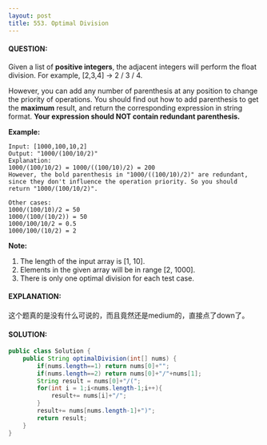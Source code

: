 ```yaml
---
layout: post
title: 553. Optimal Division
---
```


#### QUESTION:

Given a list of **positive integers**, the adjacent integers will perform the float division. For example, [2,3,4] -> 2 / 3 / 4.

However, you can add any number of parenthesis at any position to change the priority of operations. You should find out how to add parenthesis to get the **maximum** result, and return the corresponding expression in string format. **Your expression should NOT contain redundant parenthesis.**

**Example:**

```
Input: [1000,100,10,2]
Output: "1000/(100/10/2)"
Explanation:
1000/(100/10/2) = 1000/((100/10)/2) = 200
However, the bold parenthesis in "1000/((100/10)/2)" are redundant, 
since they don't influence the operation priority. So you should return "1000/(100/10/2)". 

Other cases:
1000/(100/10)/2 = 50
1000/(100/(10/2)) = 50
1000/100/10/2 = 0.5
1000/100/(10/2) = 2

```

**Note:**

1. The length of the input array is [1, 10].
2. Elements in the given array will be in range [2, 1000].
3. There is only one optimal division for each test case.

#### EXPLANATION:

这个题真的是没有什么可说的，而且竟然还是medium的，直接点了down了。

#### SOLUTION:

```JAVA
public class Solution {
    public String optimalDivision(int[] nums) {
        if(nums.length==1) return nums[0]+"";
        if(nums.length==2) return nums[0]+"/"+nums[1];
        String result = nums[0]+"/(";
        for(int i = 1;i<nums.length-1;i++){
            result+= nums[i]+"/";
        }
        result+= nums[nums.length-1]+")";
        return result;
    }
}
```


